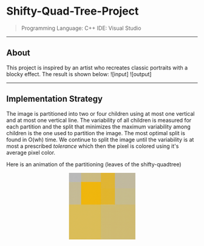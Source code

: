 # Shifty-Quad-Tree-Project
> Programming Language: C++
> IDE: Visual Studio

---
About
---
This project is inspired by an artist who recreates classic portraits with a blocky effect. The result is shown below:
![input]
![output]

---
Implementation Strategy
---
The image is partitioned into two or four children using at most one vertical and at most one vertical line. The variability of all children is measured for each partition and the split that minimizes the maximum variability among children is the one used to partition the image. The most optimal split is found in O(wh) time. We continue to split the image until the variability is at most a prescribed *tolerance* which then the pixel is colored using it's average pixel color.

Here is an animation of the partitioning (leaves of the shifty-quadtree)
<p align="center">
  <img width="175" height="175" src="https://github.com/rosa-rzi/Shifty-Quad-Tree-Project/blob/2841c3a198f6c8b2ba845cae4987e9eb4559082a/images/pacman.gif">
</p>

